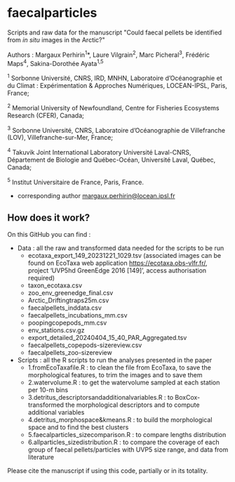 # faecalparticles

Scripts and raw data for the manuscript "Could faecal pellets be identified from *in situ* images in the Arctic?"

Authors : Margaux Perhirin<sup>1</sup>*, Laure Vilgrain<sup>2</sup>, Marc Picheral<sup>3</sup>, Frédéric Maps<sup>4</sup>, Sakina-Dorothée Ayata<sup>1,5</sup> 

<sup>1</sup> Sorbonne Université, CNRS, IRD, MNHN, Laboratoire d’Océanographie et du Climat : Expérimentation & Approches Numériques,  LOCEAN-IPSL, Paris, France; 

<sup>2</sup> Memorial University of Newfoundland, Centre for Fisheries Ecosystems Research (CFER), Canada;

<sup>3</sup> Sorbonne Université, CNRS, Laboratoire d’Océanographie de Villefranche (LOV), Villefranche-sur-Mer, France; 

<sup>4</sup> Takuvik Joint International Laboratory Université Laval-CNRS, Département de Biologie and Québec-Océan, Université Laval, Québec, Canada; 

<sup>5</sup> Institut Universitaire de France, Paris, France.

* corresponding author margaux.perhirin@locean.ipsl.fr 

## How does it work?

On this GitHub you can find :
- Data : all the raw and transformed data needed for the scripts to be run
    - ecotaxa_export_149_20231221_1029.tsv (associated images can be found on EcoTaxa web application https://ecotaxa.obs-vlfr.fr/, project ‘UVP5hd GreenEdge 2016 [149]’, access authorisation required)
    - taxon_ecotaxa.csv
    - zoo_env_greenedge_final.csv
    - Arctic_Driftingtraps25m.csv
    - faecalpellets_inddata.csv
    - faecalpellets_incubations_mm.csv
    - poopingcopepods_mm.csv
    - env_stations.csv.gz
    - export_detailed_20240404_15_40_PAR_Aggregated.tsv
    - faecalpellets_copepods-sizereview.csv
    - faecalpellets_zoo-sizereview
- Scripts : all the R scripts to run the analyses presented in the paper
    - 1.fromEcoTaxafile.R : to clean the file from EcoTaxa, to save the morphological features, to trim the images and to save them
    - 2.watervolume.R : to get the watervolume sampled at each station per 10-m bins
    - 3.detritus_descriptorsandadditionalvariables.R : to BoxCox-transformed the morphological descriptors and to compute additional variables
    - 4.detritus_morphospace&kmeans.R : to build the morphological space and to find the best clusters
    - 5.faecalparticles_sizecomparison.R : to compare lengths distribution
    - 6.allparticles_sizedistribution.R : to compare the coverage of each group of faecal pellets/particles with UVP5 size range, and data from literature


Please cite the manuscript if using this code, partially or in its totality.
